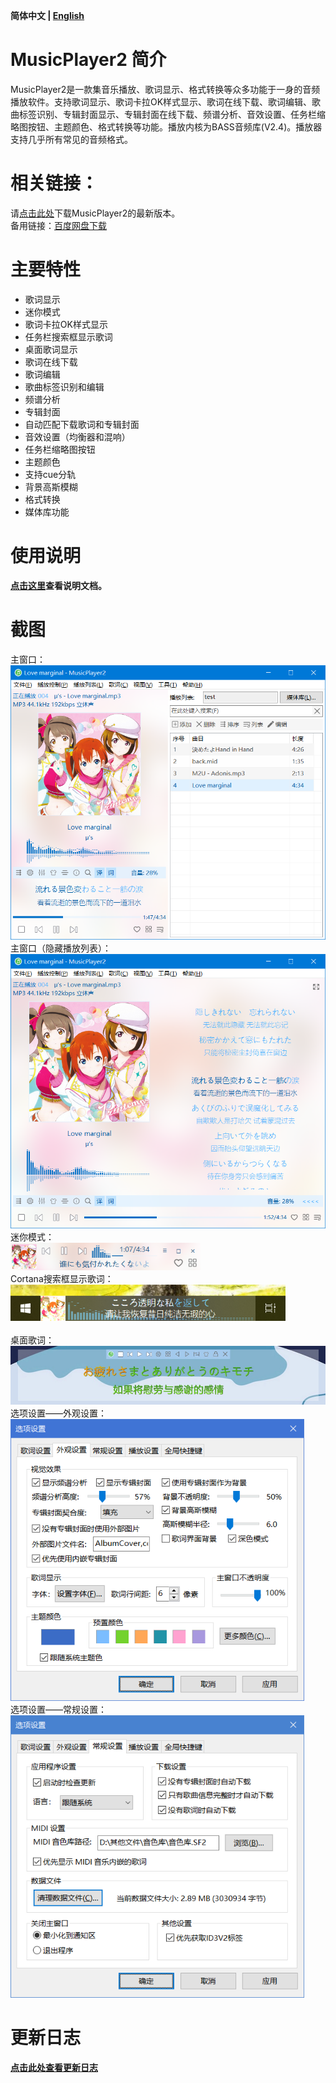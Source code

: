 **简体中文 | [English](https://github.com/zhongyang219/MusicPlayer2/blob/master/README_en-us.md)**<br>

# MusicPlayer2 简介

MusicPlayer2是一款集音乐播放、歌词显示、格式转换等众多功能于一身的音频播放软件。支持歌词显示、歌词卡拉OK样式显示、歌词在线下载、歌词编辑、歌曲标签识别、专辑封面显示、专辑封面在线下载、频谱分析、音效设置、任务栏缩略图按钮、主题颜色、格式转换等功能。播放内核为BASS音频库(V2.4)。播放器支持几乎所有常见的音频格式。<br>

# 相关链接：

请[点击此处](https://github.com/zhongyang219/MusicPlayer2/releases)下载MusicPlayer2的最新版本。<br>
备用链接：[百度网盘下载](https://pan.baidu.com/s/1i5QNwFF)<br>

# 主要特性

* 歌词显示<br>
* 迷你模式
* 歌词卡拉OK样式显示
* 任务栏搜索框显示歌词
* 桌面歌词显示
* 歌词在线下载
* 歌词编辑
* 歌曲标签识别和编辑
* 频谱分析
* 专辑封面
* 自动匹配下载歌词和专辑封面
* 音效设置（均衡器和混响）
* 任务栏缩略图按钮
* 主题颜色
* 支持cue分轨
* 背景高斯模糊
* 格式转换
* 媒体库功能

# 使用说明

**[点击这里](https://github.com/zhongyang219/MusicPlayer2/wiki)查看说明文档。**

# 截图

主窗口：<br>
<img src="Screenshots/Main_window.png" style="zoom:80%;" /><br>
主窗口（隐藏播放列表）：<br>
<img src="Screenshots/Main_window2.png" style="zoom:80%;" /><br>
迷你模式：<br>
<img src="Screenshots/Mini_mode.png" style="zoom:80%;" /><br>
Cortana搜索框显示歌词：<br>
<img src="Screenshots/Cortana_lyric.png" style="zoom:80%;" /><br>
<br>桌面歌词：<br>
<img src="Screenshots/desktop_lyric.jpg" style="zoom:80%;" /><br>
选项设置——外观设置：<br>
<img src="Screenshots/options.png" style="zoom:80%;" /><br>
选项设置——常规设置：<br>
<img src="Screenshots/options2.png" style="zoom:80%;" /><br>

# 更新日志

**[点击此处查看更新日志](https://github.com/zhongyang219/MusicPlayer2/blob/master/Documents/update_log.md)**
<br>



